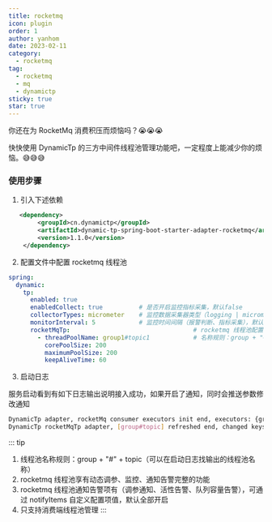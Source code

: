```yaml
---
title: rocketmq
icon: plugin
order: 1
author: yanhom
date: 2023-02-11
category:
  - rocketmq
tag:
  - rocketmq
  - mq
  - dynamictp
sticky: true
star: true
---
```


你还在为 RocketMq 消费积压而烦恼吗？😭😭😭

快快使用 DynamicTp 的三方中间件线程池管理功能吧，一定程度上能减少你的烦恼。😅😅😅

### 使用步骤

1. 引入下述依赖

```xml
   <dependency>
        <groupId>cn.dynamictp</groupId>
        <artifactId>dynamic-tp-spring-boot-starter-adapter-rocketmq</artifactId>
        <version>1.1.0</version>
    </dependency>
```

2. 配置文件中配置 rocketmq 线程池

```yaml
spring:
  dynamic:
    tp:
      enabled: true
      enabledCollect: true          # 是否开启监控指标采集，默认false
      collectorTypes: micrometer    # 监控数据采集器类型（logging | micrometer | internal_logging），默认micrometer
      monitorInterval: 5            # 监控时间间隔（报警判断、指标采集），默认5s
      rocketMqTp:                                  # rocketmq 线程池配置
        - threadPoolName: group1#topic1            # 名称规则：group + "#" + topic
          corePoolSize: 200
          maximumPoolSize: 200
          keepAliveTime: 60
```

3. 启动日志

服务启动看到有如下日志输出说明接入成功，如果开启了通知，同时会推送参数修改通知

```bash
DynamicTp adapter, rocketMq consumer executors init end, executors: {group#topic=ExecutorWrapper(threadPoolName=group#topic, executor=java.util.concurrent.ThreadPoolExecutor@1acd1f1[Running, pool size = 0, active threads = 0, queued tasks = 0, completed tasks = 0], threadPoolAliasName=null, notifyItems=[NotifyItem(platforms=null, enabled=true, type=liveness, threshold=70, interval=120, clusterLimit=1), NotifyItem(platforms=null, enabled=true, type=change, threshold=0, interval=1, clusterLimit=1), NotifyItem(platforms=null, enabled=true, type=capacity, threshold=70, interval=120, clusterLimit=1)], notifyEnabled=true)}
DynamicTp rocketMqTp adapter, [group#topic] refreshed end, changed keys: [corePoolSize, maxPoolSize], corePoolSize: [20 => 200], maxPoolSize: [20 => 200], keepAliveTime: [60 => 60]
```

::: tip

1. 线程池名称规则：group + "#" + topic（可以在启动日志找输出的线程池名称）
2. rocketmq 线程池享有动态调参、监控、通知告警完整的功能
3. rocketmq 线程池通知告警项有（调参通知、活性告警、队列容量告警），可通过 notifyItems 自定义配置项值，默认全部开启
4. 只支持消费端线程池管理
:::